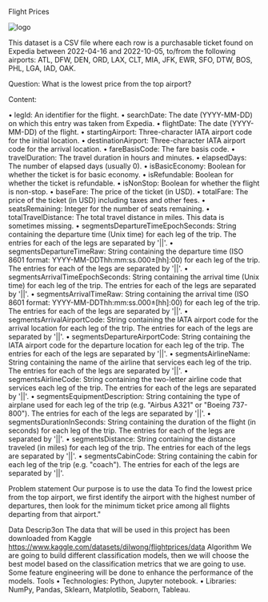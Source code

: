 Flight Prices



![logo](AIRPLANE)










This dataset is a CSV file where each row is a purchasable ticket found on Expedia between 2022-04-16 and 2022-10-05, to/from the following airports: ATL, DFW, DEN, ORD, LAX, CLT, MIA, JFK, EWR, SFO, DTW, BOS, PHL, LGA, IAD, OAK.

Question: 
What is the lowest price from the top airport? 


Content:

•	legId: An identifier for the flight.
•	searchDate: The date (YYYY-MM-DD) on which this entry was taken from Expedia.
•	flightDate: The date (YYYY-MM-DD) of the flight.
•	startingAirport: Three-character IATA airport code for the initial location.
•	destinationAirport: Three-character IATA airport code for the arrival location.
•	fareBasisCode: The fare basis code.
•	travelDuration: The travel duration in hours and minutes.
•	elapsedDays: The number of elapsed days (usually 0).
•	isBasicEconomy: Boolean for whether the ticket is for basic economy.
•	isRefundable: Boolean for whether the ticket is refundable.
•	isNonStop: Boolean for whether the flight is non-stop.
•	baseFare: The price of the ticket (in USD).
•	totalFare: The price of the ticket (in USD) including taxes and other fees.
•	seatsRemaining: Integer for the number of seats remaining.
•	totalTravelDistance: The total travel distance in miles. This data is sometimes missing.
•	segmentsDepartureTimeEpochSeconds: String containing the departure time (Unix time) for each leg of the trip. The entries for each of the legs are separated by '||'.
•	segmentsDepartureTimeRaw: String containing the departure time (ISO 8601 format: YYYY-MM-DDThh:mm:ss.000±[hh]:00) for each leg of the trip. The entries for each of the legs are separated by '||'.
•	segmentsArrivalTimeEpochSeconds: String containing the arrival time (Unix time) for each leg of the trip. The entries for each of the legs are separated by '||'.
•	segmentsArrivalTimeRaw: String containing the arrival time (ISO 8601 format: YYYY-MM-DDThh:mm:ss.000±[hh]:00) for each leg of the trip. The entries for each of the legs are separated by '||'.
•	segmentsArrivalAirportCode: String containing the IATA airport code for the arrival location for each leg of the trip. The entries for each of the legs are separated by '||'.
•	segmentsDepartureAirportCode: String containing the IATA airport code for the departure location for each leg of the trip. The entries for each of the legs are separated by '||'.
•	segmentsAirlineName: String containing the name of the airline that services each leg of the trip. The entries for each of the legs are separated by '||'.
•	segmentsAirlineCode: String containing the two-letter airline code that services each leg of the trip. The entries for each of the legs are separated by '||'.
•	segmentsEquipmentDescription: String containing the type of airplane used for each leg of the trip (e.g. "Airbus A321" or "Boeing 737-800"). The entries for each of the legs are separated by '||'.
•	segmentsDurationInSeconds: String containing the duration of the flight (in seconds) for each leg of the trip. The entries for each of the legs are separated by '||'.
•	segmentsDistance: String containing the distance traveled (in miles) for each leg of the trip. The entries for each of the legs are separated by '||'.
•	segmentsCabinCode: String containing the cabin for each leg of the trip (e.g. "coach"). The entries for each of the legs are separated by '||'.
 
Problem statement 
Our purpose is to use the data To find the lowest price from the top airport, we first identify the airport with the highest number of departures, then look for the minimum ticket price among all flights departing from that airport."

Data Descrip3on 
The data that will be used in this project has been downloaded from Kaggle https://www.kaggle.com/datasets/dilwong/flightprices/data 
Algorithm 
We are going to build different classification models, then we will choose the best model based on the classification metrics that we are going to use. Some feature engineering will be done to enhance the performance of the models. 
Tools 
•	Technologies: Python, Jupyter notebook. 
•	Libraries: NumPy, Pandas, Sklearn, Matplotlib, Seaborn, Tableau. 
